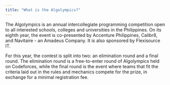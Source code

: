 ```yaml
---
title: "What is the Algolympics?"
---
```


The Algolympics is an annual intercollegiate programming competition open to all interested schools, colleges and universities in the Philippines. On its eighth year, the event is co-presented by Accenture Philippines, Calibr8, and Navitaire - an Amadeus Company. It is also sponsored by Flexisource IT.

For this year, the contest is split into two: an elimination round and a final round. The elimination round is a free-to-enter round of Algolympics held on Codeforces, while the final round is the event where teams that fit the criteria laid out in the rules and mechanics compete for the prize, in exchange for a minimal registration fee.
